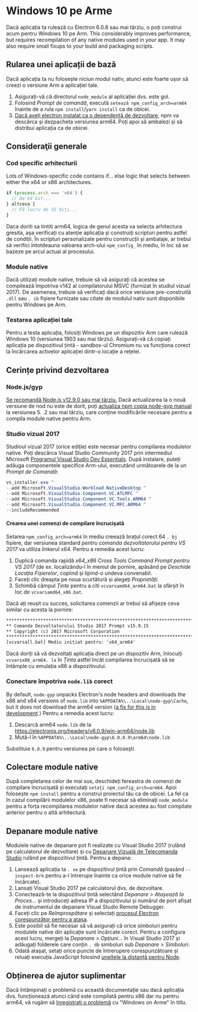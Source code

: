# Windows 10 pe Arme

Dacă aplicația ta rulează cu Electron 6.0.8 sau mai târziu, o poți construi acum pentru Windows 10 pe Arm. This considerably improves performance, but requires recompilation of any native modules used in your app. It may also require small fixups to your build and packaging scripts.

## Rularea unei aplicații de bază
Dacă aplicația ta nu folosește niciun modul nativ, atunci este foarte ușor să creezi o versiune Arm a aplicației tale.

1. Asigurați-vă că directorul `node_module` al aplicației dvs. este gol.
2. Folosind _Prompt de comandă_, execută `setează npm_config_arch=arm64` înainte de a rula `npm install`/`yarn install` ca de obicei.
3. [Dacă aveți electron instalat ca o dependență de dezvoltare](first-app.md), npm va descărca și dezpacheta versiunea arm64. Poți apoi să ambalezi și să distribui aplicația ca de obicei.

## Consideraţii generale

### Cod specific arhitecturii

Lots of Windows-specific code contains if... else logic that selects between either the x64 or x86 architectures.

```js
if (process.arch === 'x64') {
  // Do 64-bit...
} altceva {
  // Fă lucru de 32 biți...
}
```

Daca doriti sa tintiti arm64, logica de genul acesta va selecta arhitectura gresita, așa verificați cu atenție aplicația și construiți scripturi pentru astfel de condiții. În scripturi personalizate pentru construcții și ambalaje, ar trebui să verifici întotdeauna valoarea arch-ului `npm_config_` în mediu, în loc să se bazeze pe arcul actual al procesului.

### Module native
Dacă utilizați module native, trebuie să vă asigurați că acestea se compilează împotriva v142 al compilatorului MSVC (furnizat în studiul vizual 2017). De asemenea, trebuie să verificați dacă orice versiune pre-construită `.dll` sau `. ib` fişiere furnizate sau citate de modulul nativ sunt disponibile pentru Windows pe Arm.

### Testarea aplicației tale
Pentru a testa aplicația, folosiți Windows pe un dispozitiv Arm care rulează Windows 10 (versiunea 1903 sau mai târziu). Asigurați-vă că copiați aplicația pe dispozitivul țintă - sandbox-ul Chromium nu va funcționa corect la încărcarea activelor aplicației dintr-o locație a rețelei.

## Cerințe privind dezvoltarea
### Node.js/gyp

[Se recomandă Node.js v12.9.0 sau mai târziu.](https://nodejs.org/en/) Dacă actualizarea la o nouă versiune de nod nu este de dorit, poți [actualiza npm copia node-gyp manual](https://github.com/nodejs/node-gyp/wiki/Updating-npm's-bundled-node-gyp) la versiunea 5. .2 sau mai târziu, care conține modificările necesare pentru a compila module native pentru Arm.

### Studio vizual 2017
Studioul vizual 2017 (orice ediție) este necesar pentru compilarea modulelor native. Poți descărca Visual Studio Community 2017 prin intermediul Microsoft [Programul Visual Studio Dev Essentials](https://visualstudio.microsoft.com/dev-essentials/). După instalare, puteți adăuga componentele specifice Arm-ului, executând următoarele de la un _Prompt de Comandă_:

```powershell
vs_installer.exe ^
--add Microsoft.VisualStudio.Workload.NativeDesktop ^
--add Microsoft.VisualStudio.Component.VC.ATLMFC ^
--add Microsoft.VisualStudio.Component.VC.Tools.ARM64 ^
--add Microsoft.VisualStudio.Component.VC.MFC.ARM64 ^
--includeRecommended
```

#### Crearea unei comenzi de compilare încrucișată
Setarea `npm_config_arch=arm64` în mediu creează brațul corect 64 `. bj` fișiere, dar versiunea standard _pentru comanda dezvoltatorului pentru VS 2017_ va utiliza linkerul x64. Pentru a remedia acest lucru:

1. Duplică comanda rapidă _x64_x86 Cross Tools Command Prompt pentru VS 2017_ (de ex. localizându-l în meniul de pornire, apăsând pe _Deschide Locația Fișierelor_, copiind și lipind-o undeva convenabil.
2. Faceți clic dreapta pe noua scurtătură și alegeți _Proprietăți_.
3. Schimbă câmpul _Ținte_ pentru a citi `vcvarsamd64_arm64.bat` la sfârșit în loc de `vcvarsamd64_x86.bat`.

Dacă ați reușit cu succes, solicitarea comenzii ar trebui să afișeze ceva similar cu acesta la pornire:

```bat
**************************************************************************
** Comanda Dezvoltatorului Studio 2017 Prompt v15.9.15
** Copyright (c) 2017 Microsoft Corporation
**************************************************************************************************
[vcvarsall.bat] Mediu inițiat pentru: 'x64_arm64'
```

Dacă doriți să vă dezvoltați aplicația direct pe un dispozitiv Arm, înlocuiți `vcvarsx86_arm64. la` în _Ținta_ astfel încât compilarea încrucișată să se întâmple cu emulația x86 a dispozitivului.

### Conectare împotriva `node.lib` corect

By default, `node-gyp` unpacks Electron's node headers and downloads the x86 and x64 versions of `node.lib` into `%APPDATA%\..\Local\node-gyp\Cache`, but it does not download the arm64 version ([a fix for this is in development](https://github.com/nodejs/node-gyp/pull/1875).) Pentru a remedia acest lucru:

1. Descarcă arm64 `node.lib` de la https://electronjs.org/headers/v6.0.9/win-arm64/node.lib
2. Mută-l în `%APPDATA%\..\Local\node-gyp\6.0.0.9\arm64\node.lib`

Substituie `6.0.9` pentru versiunea pe care o folosești.


## Colectare module native
După completarea celor de mai sus, deschideți fereastra de comenzi de compilare încrucișată și executați `setați npm_config_arch=arm64`. Apoi folosește `npm install` pentru a construi proiectul tău ca de obicei. La fel ca în cazul compilării modulelor x86, poate fi necesar să eliminați `node_module` pentru a forța recompilarea modulelor native dacă acestea au fost compilate anterior pentru o altă arhitectură.

## Depanare module native

Modulele native de depanare pot fi realizate cu Visual Studio 2017 (rulând pe calculatorul de dezvoltare) și cu [Depanare Vizuală de Telecomanda Studio](https://docs.microsoft.com/en-us/visualstudio/debugger/remote-debugging-cpp?view=vs-2019) rulând pe dispozitivul țintă. Pentru a depana:

1. Lansează aplicația ta `. xe` pe dispozitivul ţintă prin _Comandă_ (pasând `--inspect-brk` pentru a-l întrerupe înainte ca orice module native să fie încărcate).
2. Lansați Visual Studio 2017 pe calculatorul dvs. de dezvoltare.
3. Conectează-te la dispozitivul țintă selectând _Depanare > Atașează la Proces..._ și introduceți adresa IP a dispozitivului și numărul de port afișat de instrumentul de depanare Visual Studio Remote Debugger.
4. Faceți clic pe _Reîmprospătare_ și selectați [procesul Electron corespunzător pentru a atașa](../development/debug-instructions-windows.md).
5. Este posibil să fie necesar să vă asigurați că orice simboluri pentru modulele native din aplicație sunt încărcate corect. Pentru a configura acest lucru, mergeți la _Depanare > Opțiuni..._ în Visual Studio 2017 și adăugați folderele care conțin `. db` simboluri sub _Depanare > Simboluri_.
5. Odată atașat, setați orice puncte de întrerupere corespunzătoare și reluați execuția JavaScript folosind [uneltele la distanță pentru Node](debugging-main-process.md).

## Obținerea de ajutor suplimentar
Dacă întâmpinați o problemă cu această documentație sau dacă aplicația dvs. funcționează atunci când este compilată pentru x86 dar nu pentru arm64, vă rugăm să [înregistrați o problemă](../development/issues.md) cu "Windows on Arme" în titlu.
